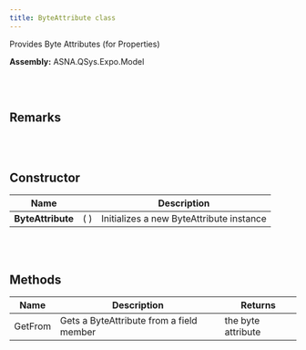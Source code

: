```yaml
---
title: ByteAttribute class
---
```


Provides Byte Attributes (for Properties)

**Assembly:** ASNA.QSys.Expo.Model

<br>
<br>

## Remarks

<br>
<br>

## Constructor

| Name |  | Description |
| --- | --- | --- |
**ByteAttribute** | (  ) | Initializes a new ByteAttribute instance



<br>
<br>

## Methods

| Name | Description | Returns
| --- | --- | ---
| GetFrom | Gets a ByteAttribute from a field member | the byte attribute

<br>
<br>

